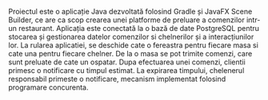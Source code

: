 Proiectul este o aplicație Java dezvoltată folosind Gradle și JavaFX Scene Builder, ce are ca scop crearea unei platforme de preluare a comenzilor intr-un restaurant. Aplicația este conectată la o bază de date PostgreSQL pentru stocarea și gestionarea datelor comenzilor si chelnerilor și a interacțiunilor lor. La rularea aplicatiei, se deschide cate o fereastra pentru fiecare masa si cate una pentru fiecare chelner. De la o masa se pot trimite comenzi, care sunt preluate de cate un ospatar. Dupa efectuarea unei comenzi, clientii primesc o notificare cu timpul estimat. La expirarea timpului, chelenerul responsabil primeste o notificare, mecanism implementat folosind programare concurenta.
